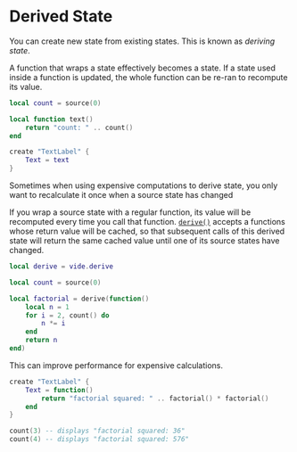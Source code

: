 # Derived State

You can create new state from existing states. This is known as *deriving
state*.

A function that wraps a state effectively becomes a state. If a state used
inside a function is updated, the whole function can be re-ran to recompute
its value.

```lua
local count = source(0)

local function text()
    return "count: " .. count()
end

create "TextLabel" {
    Text = text
}
```

Sometimes when using expensive computations to derive state, you only want to
recalculate it once when a source state has changed

If you wrap a source state with a regular function, its value will be recomputed
every time you call that function.
[`derive()`](../../api/reactivity-core.md#derive) accepts a functions whose
return value will be cached, so that subsequent calls of this derived state
will return the same cached value until one of its source states have changed.

```lua
local derive = vide.derive
```

```lua
local count = source(0)

local factorial = derive(function()
    local n = 1
    for i = 2, count() do
        n *= i
    end
    return n
end)
```

This can improve performance for expensive calculations.

```lua
create "TextLabel" {
    Text = function()
        return "factorial squared: " .. factorial() * factorial()
    end
}

count(3) -- displays "factorial squared: 36"
count(4) -- displays "factorial squared: 576"
```
